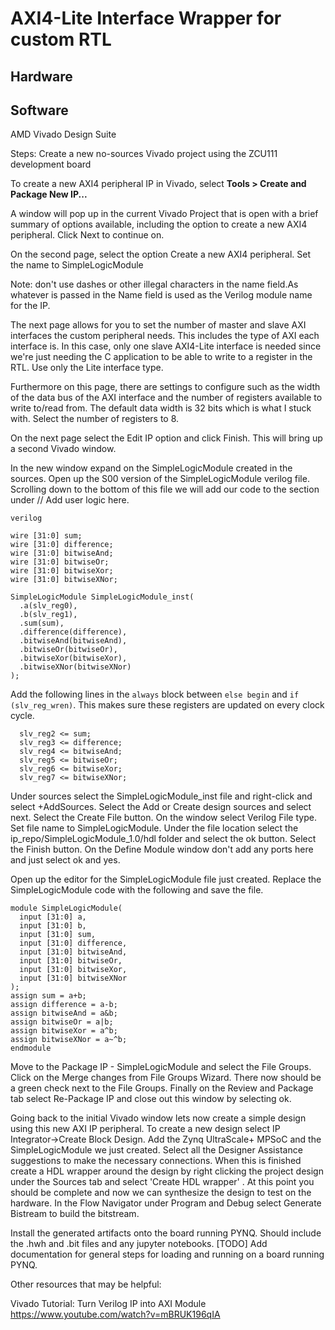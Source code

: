 

# AXI4-Lite Interface Wrapper for custom RTL

## Hardware

## Software
AMD Vivado Design Suite

Steps:
Create a new no-sources Vivado project using the ZCU111 development board

To create a new AXI4 peripheral IP in Vivado, select <b>Tools > Create and Package New IP...</b>

A window will pop up in the current Vivado Project that is open with a brief summary of options available, including the option to create a new AXI4 peripheral. Click Next to continue on.

On the second page, select the option Create a new AXI4 peripheral. Set the name to SimpleLogicModule

Note: don't use dashes or other illegal characters in the name field.As whatever is passed in the Name field is used as the Verilog module name for the IP.

The next page allows for you to set the number of master and slave AXI interfaces the custom peripheral needs. This includes the type of AXI each interface is. In this case, only one slave AXI4-Lite interface is needed since we're just needing the C application to be able to write to a register in the RTL. Use only the Lite interface type.

Furthermore on this page, there are settings to configure such as the width of the data bus of the AXI interface and the number of registers available to write to/read from. The default data width is 32 bits which is what I stuck with. Select the number of registers to 8.

On the next page select the Edit IP option and click Finish. This will bring up a second Vivado window.

In the new window expand on the SimpleLogicModule created in the sources. Open up the S00 version of the SimpleLogicModule verilog file. Scrolling down to the bottom of this file we will add our code to the section under // Add user logic here.

`verilog`

```
wire [31:0] sum;
wire [31:0] difference;
wire [31:0] bitwiseAnd;
wire [31:0] bitwiseOr;
wire [31:0] bitwiseXor;
wire [31:0] bitwiseXNor;

SimpleLogicModule SimpleLogicModule_inst(
  .a(slv_reg0),
  .b(slv_reg1),
  .sum(sum),
  .difference(difference),
  .bitwiseAnd(bitwiseAnd),
  .bitwiseOr(bitwiseOr),
  .bitwiseXor(bitwiseXor),
  .bitwiseXNor(bitwiseXNor)
);
```
Add the following lines in the `always` block between `else begin` and `if (slv_reg_wren)`. This makes sure these registers are updated on every clock cycle.

```
  slv_reg2 <= sum;
  slv_reg3 <= difference;
  slv_reg4 <= bitwiseAnd;
  slv_reg5 <= bitwiseOr;
  slv_reg6 <= bitwiseXor;
  slv_reg7 <= bitwiseXNor;
```

Under sources select the SimpleLogicModule_inst file and right-click and select +AddSources. Select the Add or Create design sources and select next. Select the Create File button. On the window select Verilog File type. Set file name to SimpleLogicModule. Under the file location select the ip_repo/SimpleLogicModule_1.0/hdl folder and select the ok button. Select the Finish button. On the Define Module window don't add any ports here and just select ok and yes.

Open up the editor for the SimpleLogicModule file just created. Replace the SimpleLogicModule code with the following and save the file.

```
module SimpleLogicModule(
  input [31:0] a,
  input [31:0] b,
  input [31:0] sum,
  input [31:0] difference,
  input [31:0] bitwiseAnd,
  input [31:0] bitwiseOr,
  input [31:0] bitwiseXor,
  input [31:0] bitwiseXNor
);
assign sum = a+b;
assign difference = a-b;
assign bitwiseAnd = a&b;
assign bitwiseOr = a|b;
assign bitwiseXor = a^b;
assign bitwiseXNor = a~^b;
endmodule
```




Move to the Package IP - SimpleLogicModule and select the File Groups. Click on the Merge changes from File Groups Wizard. There now should be a green check next to the File Groups. Finally on the Review and Package tab select Re-Package IP and close out this window by selecting ok.

Going back to the initial Vivado window lets now create a simple design using this new AXI IP peripheral. To create a new design select IP Integrator->Create Block Design. Add the Zynq UltraScale+ MPSoC and the SimpleLogicModule we just created. Select all the Designer Assistance suggestions to make the necessary connections. When this is finished create a HDL wrapper around the design by right clicking the project design under the Sources tab and select 'Create HDL wrapper' . At this point you should be complete and now we can synthesize the design to test on the hardware. In the Flow Navigator under Program and Debug select Generate Bistream to build the bitstream.

Install the generated artifacts onto the board running PYNQ.
Should include the .hwh and .bit files and any jupyter notebooks.
[TODO] Add documentation for general steps for loading and running on a board running PYNQ.


Other resources that may be helpful:

Vivado Tutorial: Turn Verilog IP into AXI Module \
https://www.youtube.com/watch?v=mBRUK196qIA
